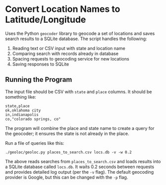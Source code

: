 Convert Location Names to Latitude/Longitude
============================================

Uses the Python `geocoder` library to geocode a set of locations and
saves search results to a SQLite database. The script handles the
following:

1. Reading text or CSV input with state and location name
2. Comparing search with records already in database
3. Spacing requests to geocoding service for new locations
4. Saving responses to SQLite

## Running the Program

The input file should be CSV with `state` and `place` columns. It should
be something like:

    state,place
    ok,oklahoma city
    in,indianapolis
    co,"colorado springs, co"

The program will combine the place and state name to create a query for
the geocoder; it ensures the state is not already in the place.

Run a file of queries like this:

    ./geoloc/geoloc.py places_to_search.csv locs.db -v -w 0.2

The above reads searches from `places_to_search.csv` and loads results into
a SQLite database called `locs.db`. It waits 0.2 seconds between requests
and provides detailed log output (per the `-v` flag). The default geocoding 
provider is Google, but this can be changed with the `-p` flag.
